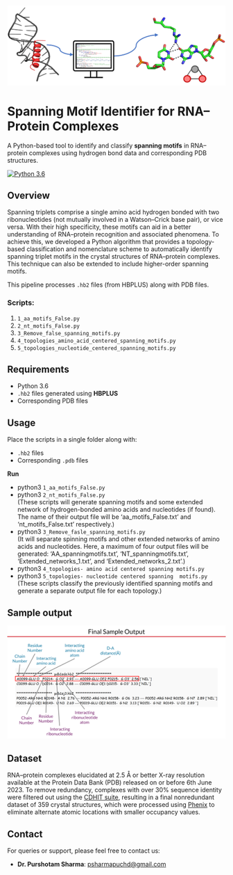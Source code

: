 <img src="head.png" alt="My Logo" width="800" />


# Spanning Motif Identifier for RNA–Protein Complexes

A Python-based tool to identify and classify **spanning motifs** in RNA–protein complexes using hydrogen bond data and corresponding PDB structures.

<!--- BADGES: START --->
[![Python 3.6](https://img.shields.io/badge/python-3.6-blue.svg)](https://www.python.org/downloads/release/python-360/)
<!--- BADGES: END --->

## Overview

Spanning triplets comprise a single amino acid hydrogen bonded with two ribonucleotides (not mutually involved in a Watson–Crick base pair), or vice versa. With their high specificity, these motifs can aid in a better understanding of RNA–protein recognition and associated phenomena. To achieve this, we developed a Python algorithm that provides a topology-based classification and nomenclature scheme to automatically identify spanning triplet motifs in the crystal structures of RNA–protein complexes. This technique can also be extended to include higher-order spanning motifs.

This pipeline processes `.hb2` files (from HBPLUS) along with PDB files.

### Scripts:

1. `1_aa_motifs_False.py`
2. `2_nt_motifs_False.py`
3. `3_Remove_false_spanning_motifs.py`
4. `4_topologies_amino_acid_centered_spanning_motifs.py`
5. `5_topologies_nucleotide_centered_spanning_motifs.py`

## Requirements

- Python 3.6
- `.hb2` files generated using **HBPLUS**
- Corresponding PDB files

## Usage
Place the scripts in a single folder along with:
- `.hb2` files
- Corresponding `.pdb` files


**Run**   
  -  python3 `1_aa_motifs_False.py`
  -  python3 `2_nt_motifs_False.py`  
     (These scripts will generate spanning motifs and some extended network of hydrogen-bonded amino acids and nucleotides (if found). The name of their output file will 
      be ‘aa_motifs_False.txt’ and ‘nt_motifs_False.txt’ respectively.)     
  -  python3 `3_Remove_fasle_spanning_motifs.py`     
     (It will separate spinning motifs and other extended networks of amino acids and nucleotides. Here, a maximum of four output files will be generated: ‘AA_spanningmotifs.txt’, ‘NT_spanningmotifs.txt’, ‘Extended_networks_1.txt’, and ‘Extended_networks_2.txt’.)
-   python3 `4_topologies- amino acid centered spanning motifs.py`   
-   python3 `5_topologies- nucleotide centered spanning  motifs.py`  
    (These scripts classify the previously identified spanning motifs and generate a separate output file for each topology.)

## Sample output
<img src="sample output.png" alt="Sample" width="900" />

## Dataset
RNA–protein complexes elucidated at 2.5 Å or better X-ray resolution available at the Protein Data Bank (PDB) released on or before 6th June 2023. To remove redundancy, complexes with over 30% sequence identity were filtered out using the [CDHIT suite](https://www.ncbi.nlm.nih.gov/pmc/articles/PMC3516142/), resulting in a final nonredundant dataset of 359 crystal structures, which were processed using [Phenix](https://phenix-online.org/) to eliminate alternate atomic locations with smaller occupancy values.

## Contact

For queries or support, please feel free to contact us:

- **Dr. Purshotam Sharma**: [psharmapuchd@gmail.com](mailto:psharmapuchd@gmail.com)

    


